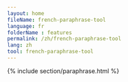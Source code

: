 ```yaml
---
layout: home
fileName: french-paraphrase-tool
language: fr
folderName : features
permalink: /zh/french-paraphrase-tool
lang: zh
tool: french-paraphrase-tool
---
```

{% include section/paraphrase.html %}